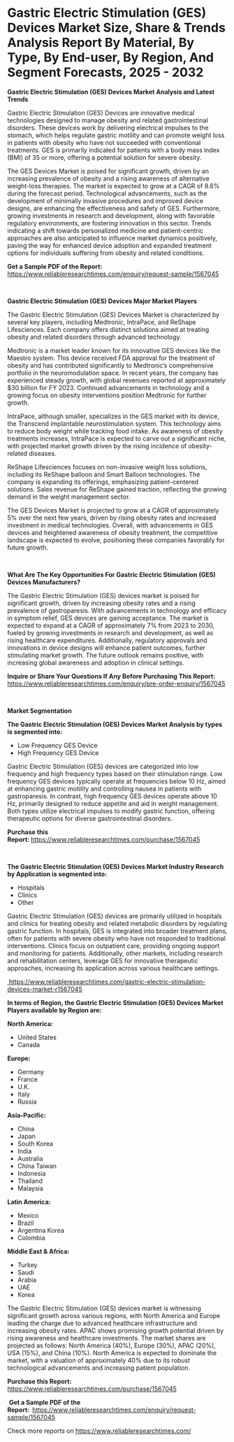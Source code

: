 <p><h1>Gastric Electric Stimulation (GES) Devices Market Size, Share & Trends Analysis Report By Material, By Type, By End-user, By Region, And Segment Forecasts, 2025 - 2032</h1></p><p><strong>Gastric Electric Stimulation (GES) Devices Market Analysis and Latest Trends</strong></p>
<p><p>Gastric Electric Stimulation (GES) Devices are innovative medical technologies designed to manage obesity and related gastrointestinal disorders. These devices work by delivering electrical impulses to the stomach, which helps regulate gastric motility and can promote weight loss in patients with obesity who have not succeeded with conventional treatments. GES is primarily indicated for patients with a body mass index (BMI) of 35 or more, offering a potential solution for severe obesity.</p><p>The GES Devices Market is poised for significant growth, driven by an increasing prevalence of obesity and a rising awareness of alternative weight-loss therapies. The market is expected to grow at a CAGR of 8.6% during the forecast period. Technological advancements, such as the development of minimally invasive procedures and improved device designs, are enhancing the effectiveness and safety of GES. Furthermore, growing investments in research and development, along with favorable regulatory environments, are fostering innovation in this sector. Trends indicating a shift towards personalized medicine and patient-centric approaches are also anticipated to influence market dynamics positively, paving the way for enhanced device adoption and expanded treatment options for individuals suffering from obesity and related conditions.</p></p>
<p><strong>Get a Sample PDF of the Report:&nbsp;</strong> <a href="https://www.reliableresearchtimes.com/enquiry/request-sample/1567045?utm_campaign=3059&utm_medium=2&utm_source=Github&utm_content=ia&utm_term=22032025&utm_id=gastric-electric-stimulation-ges-devices">https://www.reliableresearchtimes.com/enquiry/request-sample/1567045</a></p>
<p>&nbsp;</p>
<p><strong>Gastric Electric Stimulation (GES) Devices Major Market Players</strong></p>
<p><p>The Gastric Electric Stimulation (GES) Devices Market is characterized by several key players, including Medtronic, IntraPace, and ReShape Lifesciences. Each company offers distinct solutions aimed at treating obesity and related disorders through advanced technology.</p><p>Medtronic is a market leader known for its innovative GES devices like the Maestro system. This device received FDA approval for the treatment of obesity and has contributed significantly to Medtronic’s comprehensive portfolio in the neuromodulation space. In recent years, the company has experienced steady growth, with global revenues reported at approximately $30 billion for FY 2023. Continued advancements in technology and a growing focus on obesity interventions position Medtronic for further growth.</p><p>IntraPace, although smaller, specializes in the GES market with its device, the Transcend implantable neurostimulation system. This technology aims to reduce body weight while tracking food intake. As awareness of obesity treatments increases, IntraPace is expected to carve out a significant niche, with projected market growth driven by the rising incidence of obesity-related diseases.</p><p>ReShape Lifesciences focuses on non-invasive weight loss solutions, including its ReShape balloon and Smart Balloon technologies. The company is expanding its offerings, emphasizing patient-centered solutions. Sales revenue for ReShape gained traction, reflecting the growing demand in the weight management sector.</p><p>The GES Devices Market is projected to grow at a CAGR of approximately 5% over the next few years, driven by rising obesity rates and increased investment in medical technologies. Overall, with advancements in GES devices and heightened awareness of obesity treatment, the competitive landscape is expected to evolve, positioning these companies favorably for future growth.</p></p>
<p>&nbsp;</p>
<p><strong>What Are The Key Opportunities For Gastric Electric Stimulation (GES) Devices Manufacturers?</strong></p>
<p><p>The Gastric Electric Stimulation (GES) devices market is poised for significant growth, driven by increasing obesity rates and a rising prevalence of gastroparesis. With advancements in technology and efficacy in symptom relief, GES devices are gaining acceptance. The market is expected to expand at a CAGR of approximately 7% from 2023 to 2030, fueled by growing investments in research and development, as well as rising healthcare expenditures. Additionally, regulatory approvals and innovations in device designs will enhance patient outcomes, further stimulating market growth. The future outlook remains positive, with increasing global awareness and adoption in clinical settings.</p></p>
<p><strong>Inquire or Share Your Questions If Any Before Purchasing This Report:</strong> <a href="https://www.reliableresearchtimes.com/enquiry/pre-order-enquiry/1567045?utm_campaign=3059&utm_medium=2&utm_source=Github&utm_content=ia&utm_term=22032025&utm_id=gastric-electric-stimulation-ges-devices">https://www.reliableresearchtimes.com/enquiry/pre-order-enquiry/1567045</a></p>
<p>&nbsp;</p>
<p><strong>Market Segmentation</strong></p>
<p><strong>The Gastric Electric Stimulation (GES) Devices Market Analysis by types is segmented into:</strong></p>
<p><ul><li>Low Frequency GES Device</li><li>High Frequency GES Device</li></ul></p>
<p><p>Gastric Electric Stimulation (GES) devices are categorized into low frequency and high frequency types based on their stimulation range. Low frequency GES devices typically operate at frequencies below 10 Hz, aimed at enhancing gastric motility and controlling nausea in patients with gastroparesis. In contrast, high frequency GES devices operate above 10 Hz, primarily designed to reduce appetite and aid in weight management. Both types utilize electrical impulses to modify gastric function, offering therapeutic options for diverse gastrointestinal disorders.</p></p>
<p><strong>Purchase this Report:&nbsp;</strong><a href="https://www.reliableresearchtimes.com/purchase/1567045?utm_campaign=3059&utm_medium=2&utm_source=Github&utm_content=ia&utm_term=22032025&utm_id=gastric-electric-stimulation-ges-devices">https://www.reliableresearchtimes.com/purchase/1567045</a></p>
<p>&nbsp;</p>
<p><strong>The Gastric Electric Stimulation (GES) Devices Market Industry Research by Application is segmented into:</strong></p>
<p><ul><li>Hospitals</li><li>Clinics</li><li>Other</li></ul></p>
<p><p>Gastric Electric Stimulation (GES) devices are primarily utilized in hospitals and clinics for treating obesity and related metabolic disorders by regulating gastric function. In hospitals, GES is integrated into broader treatment plans, often for patients with severe obesity who have not responded to traditional interventions. Clinics focus on outpatient care, providing ongoing support and monitoring for patients. Additionally, other markets, including research and rehabilitation centers, leverage GES for innovative therapeutic approaches, increasing its application across various healthcare settings.</p></p>
<p><a href="https://www.reliableresearchtimes.com/gastric-electric-stimulation-devices-market-r1567045?utm_campaign=3059&utm_medium=2&utm_source=Github&utm_content=ia&utm_term=22032025&utm_id=gastric-electric-stimulation-ges-devices">&nbsp;https://www.reliableresearchtimes.com/gastric-electric-stimulation-devices-market-r1567045</a></p>
<p><strong>In terms of Region, the Gastric Electric Stimulation (GES) Devices Market Players available by Region are:</strong></p>
<p>
    <p> <strong> North America: </strong>
        <ul>
            <li>United States</li>
            <li>Canada</li>
        </ul>
        </p> 
    <p> <strong> Europe: </strong>
        <ul>
            <li>Germany</li>
            <li>France</li>
            <li>U.K.</li>
            <li>Italy</li>
            <li>Russia</li>
        </ul>
        </p> 
    <p> <strong> Asia-Pacific: </strong>
        <ul>
            <li>China</li>
            <li>Japan</li>
            <li>South Korea</li>
            <li>India</li>
            <li>Australia</li>
            <li>China Taiwan</li>
            <li>Indonesia</li>
            <li>Thailand</li>
            <li>Malaysia</li>
        </ul>
        </p> 
    <p> <strong> Latin America: </strong>
        <ul>
            <li>Mexico</li>
            <li>Brazil</li>
            <li>Argentina Korea</li>
            <li>Colombia</li>
        </ul>
        </p> 
    <p> <strong> Middle East & Africa: </strong>
        <ul>
            <li>Turkey</li>
            <li>Saudi</li>
            <li>Arabia</li>
            <li>UAE</li>
            <li>Korea</li>
        </ul>
    </p>
    </p>
<p><p>The Gastric Electric Stimulation (GES) devices market is witnessing significant growth across various regions, with North America and Europe leading the charge due to advanced healthcare infrastructure and increasing obesity rates. APAC shows promising growth potential driven by rising awareness and healthcare investments. The market shares are projected as follows: North America (40%), Europe (30%), APAC (20%), USA (15%), and China (10%). North America is expected to dominate the market, with a valuation of approximately 40% due to its robust technological advancements and increasing patient population.</p></p>
<p><strong>Purchase this Report: </strong><a href="https://www.reliableresearchtimes.com/purchase/1567045?utm_campaign=3059&utm_medium=2&utm_source=Github&utm_content=ia&utm_term=22032025&utm_id=gastric-electric-stimulation-ges-devices">https://www.reliableresearchtimes.com/purchase/1567045</a></p>
<p>&nbsp;<strong>Get a Sample PDF of the Report:&nbsp;&nbsp;</strong><a href="https://www.reliableresearchtimes.com/enquiry/request-sample/1567045?utm_campaign=3059&utm_medium=2&utm_source=Github&utm_content=ia&utm_term=22032025&utm_id=gastric-electric-stimulation-ges-devices">https://www.reliableresearchtimes.com/enquiry/request-sample/1567045</a></p>
<p><strong></strong></p>
<p>Check more reports on <a href="https://www.reliableresearchtimes.com/?utm_campaign=3059&utm_medium=2&utm_source=Github&utm_content=ia&utm_term=22032025&utm_id=gastric-electric-stimulation-ges-devices">https://www.reliableresearchtimes.com/</a></p>